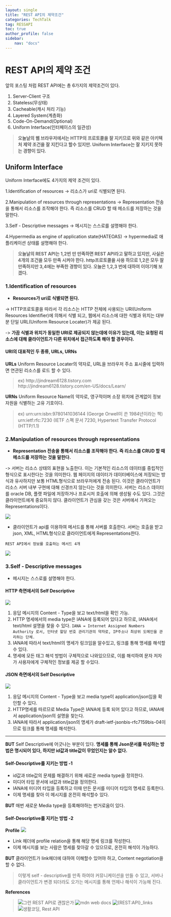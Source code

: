 ```yaml
---
layout: single
title: "REST API의 제약조건"
categories: TechTalk
tag: RESSAPI
toc: true
author_profile: false
sidebar: 
    nav: "docs"
---
```

# REST API의 제약 조건
앞의 포스팅 처럼 REST API에는 총 6가지의 제약조건이 있다.

1. Server-Client 구조
2. Stateless(무상태)
3. Cacheable(캐시 처리 기능)
4. Layered System(계층화)
5. Code-On-Demand(Optional)
6. Uniform Interface(인터페이스의 일관성)

>**오늘날의 웹 브라우저에서는 HTTP의 프로토콜을 잘 지키므로 위와 같은 아키텍처 제약 조건을 잘 지킨다고 할수 있지만. Uniform Interface는 잘 지키지 못하는 경향이 있다.**

## Uniform Interface

Uniform Interface에도 4가지의 제약 조건이 있다.

1.Identification of resources
 -> 리소스가 uri로 식별되면 된다.

2.Manipulation of resources through representations
 -> Representation 전송을 통해서 리소스를 조작해야 한다. 즉 리소스를 CRUD 할 때 메소드를 저장하는 것을 말한다.

3.Self - Descriptive messages
 -> 메시지는 스스로를 설명해야 한다.

4.Hypermedia as engine of application state(HATEOAS)
 -> hypermedia로 애플리케이션 상태를 설명해야 한다. 

> **오늘날의 REST API는 1,2번 만 만족하면 REST API라고 말하고 있지만, 사실은 4개의 조건을 모두 만족 시켜야 한다. http프로토콜을 사용 하므로 1,2은 모두 잘 만족하지만 3,4에는 부족한 경향이 있다. 오늘은 1,2,3 번에 대하여 이야기해 보겠다.**

### 1.Identification of resources
- **Resources가 uri로 식별되면 된다.**

-> HTTP프로토콜을 따라서 각 리소스는 HTTP 전체에 사용되는 URI(Uniform Resources Identifier)에 의해서 식별 되고, 웹에서 리소스에 대한 식별과 위치는 대부분 단일 URL(Uniform Resource Locater)가 제공 된다.

-> **가끔 식별과 위치가 동일한 URI로 제공되지 않는데에 이유가 있는데, 이는 요청된 리소스에 대해 클라이언트가 다른 위치에서 접근하도록 해야 할 경우이다.**

#### URI의 대표적인 두 종류, URLs, URNs

**URLs** 
Uniform Resource Locater의 약자로, URL을 브라우저 주소 표시줄에 입력하면 연관된 리소스를 로드 할 수 있다. 
> ex)
> <hi>http://</hi>jindream6128.tistory.com 
> <hi>http://</hi>jindream6128.tistory.com/en-US/docs/Learn/

**URNs**
Uniform Resource Name의 약자로, 영구적이며 소장 위치에 관계없이 정보 자원을 식별하는 고유 기호이다. 

> ex)
> urn:urn:isbn:9780141036144  (George Orwell이 쓴 1984년이라는 책) 
> urn:ietf:rfc:7230 (IETF 스펙 문서 7230, Hypertext Transfer Protocol (HTTP/1.1)


### 2.Manipulation of resources through representations
- **Representation 전송을 통해서 리소스를 조작해야 한다. 즉 리소스를 CRUD 할 때 메소드를 저장하는 것을 말한다.**

-> 서버는 리소스 상태의 표현을 노출한다. 이는 기본적인 리소스의 데이터를 중립적인 형식으로 표시한다는 것을 의미한다. 웹 페이지의 데이터가 데이터베이스에 저장되는 방식과 유사하지만 보통 HTML형식으로 브라우저에게 전송 된다. 이것은 클라이언트가 리소스 서버 내부 구현에 대해 신경쓰지 않는다는 것을 의미한다. 
  서버는 리소스 데이터를 oracle DB, 플랫 파일에 저장하거나 프로시저 호출에 의해 생성될 수도 있다. 그것은 클라이언트에게 중요하지 않다. 클라이언트가 관심을 갖는 것은 서버에서 가져오는 Representations이다. 

 ![](https://github.com/jindream6128/jindream6128.github.io/blob/main/_images/RESTful%20API.jpg?raw=true)

 - 클라이언트가 api를 이용하여 메서드를 통해 서버를 호출한다. 서버는 호출을 받고 json, XML, HTML형식으로 클라이언트에게 Representations한다. 

 `REST API에서 정보를 호출하는 메서드 4개`

![](https://github.com/jindream6128/jindream6128.github.io/blob/main/_images/%EC%A0%95%EB%B3%B4%EA%B0%80%EA%B3%B5%EB%B0%A9%EB%B2%95.JPG?raw=true)

### 3.Self - Descriptive messages
- 메시지는 스스로를 설명해야 한다.

#### HTTP 측면에서의 Self Descriptive

![](https://github.com/jindream6128/jindream6128.github.io/blob/main/_images/http.jpg?raw=true)

1. 응답 메시지의 Content - Type을 보고 text/html을 확인 가능.
2. HTTP 명세에서의 media type은 IANA에 등록되어 있다고 하므로, IANA에서 text/html 설명을 찾을 수 있다. 
`IANA = Internet Assigned Numbers Authority 로서, 인터넷 할당 번호 관리기관의 약자로, IP주소나 최상위 도메인을 관리하는 단체.`
3. IANA에 따라서 text/html의 명세가 링크임을 알수있고, 링크를 통해 명세를 해석할수 있다.
4. 명세에 모든 태그 해석 방법이 구체적으로 나와있으므로, 이를 해석하여 문자 저자가 사용자에게 구체적인 정보를 제공 할 수있다.

#### JSON 측면에서의 Self Descriptive

![](https://github.com/jindream6128/jindream6128.github.io/blob/main/_images/json1.jpg?raw=true)

1. 응답 메시지의 Content - Type을 보고 media type이 application/json임을 확인할 수 있다.
2. HTTP명세를 따르므로 Media Type은 IANA에 등록 되어 있다고 하므로, IANA에서 application/json의 설명을 찾는다.
3. IANA에 따라서 application/json의 명세가 draft-ietf-jsonbis-rfc7159bis-04이므로 링크를 통해 명세를 해석한다.

--------------------------------

**BUT** Self Descriptive에 어긋나는 부분이 있다.
**명세를 통해 Json문서를 파싱하는 방법은 명시되어 있다, 하지만 id값과 title값이 무었인지는 알수 없다.**

#### Self-Descriptive를 지키는 방법 -1
- id값과 title값의 문제를 해결하기 위해 새로운 media type을 정의한다.
- 미디어 타입 문서에 id값과 title값을 정의한다.
- IANA에 미디어 타입을 등록하고 이때 만든 문서를 미디어 타입의 명세로 등록한다.
- 이제 명세를 찾아 이 메시지를 온전히 해석할수 있다.

**BUT** 매번 새로운 Media type을 등록해야하는 번거로움이 있다.

#### Self-Descriptive를 지키는 방법 -2

**Profile**
![](https://github.com/jindream6128/jindream6128.github.io/blob/main/_images/json2.jpg?raw=true)


- Link 헤더에 profile relation을 통해 해당 명세 링크를 작성한다.
- 이제 메시지를 보는 사람은 명세를 찾아갈 수 있으므로, 온전히 해석이 가능하다.

**BUT** 클라이언트가 link헤더에 대하여 이해할수 있어야 하고, Content negotiation을 할 수 없다. 

> 이렇게 self - descriptive를 만족 하여야 커뮤니케이션을 만들 수 있고, 서버나 클라이언트가 변경 되더라도 오가는 메시지를 통해 언제나 해석이 가능해 진다.


 **References**
>![그런 REST API로 괜찮은가](https://www.youtube.com/watch?v=RP_f5dMoHFc&t=2303s)
>![mdn web docs](https://developer.mozilla.org/ko/docs/Web/HTTP/Basics_of_HTTP/Identifying_resources_on_the_Web)
>![{REST:API}_links](https://developer.mozilla.org/ko/docs/Web/HTTP/Basics_of_HTTP/Identifying_resources_on_the_Web)
>![생활코딩, Rest API](https://www.youtube.com/watch?v=PmY3dWcCxXI&t=713s)